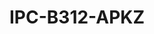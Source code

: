 ---
title: "IPC-B312-APKZ"
description: "2MP HD VF Bullet Network Camera"
image: "/images/categories/products/accessories/BAT-LA5800/BAT-LA58002.png"
images:
  - url: "/images/categories/products/accessories/BAT-LA5800/BAT-LA58002.png"
    caption: "Front view"
features:
  - Day/night functionality
  - Smart IR, up to 50m (164ft) IR distance
  - Optical glass window with higher light transmittance
  - IR anti-reflection window to increase the infrared transmittance
  - 2D/3D DNR (Digital Noise Reduction)
  - Built-in Mic
  - Ultra 265, H.265, H.264, MJPEG
  - ROI (Region of Interest)
  - ONVIF Conformance
  - Wide temperature range:- -30°C ~ 60°C (-22°F ~ 140°F)
  - Wide voltage range of ±25%
  - IP67
specifications: 
  Sensor: 1/2.7", progressive scan, CMOS
  Lens: 2.8 ~ 12mm, AF automatic focusing and motorized zoom lens
  Lens (mm): 2.8 / 12
  Detect (m): 42 / 180
  Observe (m): 16.8 / 72
  Recognize (m): 8.4 / 36
  Identify (m): 4.2 / 18
  Angle of View (H): 108.05°~ 32.59°
  Angle of View (V): 56.81°~ 18.36°
  Angle of View (O): 111.91°~36.53°
  Adjustment angle: Pan:- 0° ~ 360°, Tilt:- 0° ~ 90°, Rotate:- 0° ~ 360°
  Shutter: Auto/Manual, 1 ~ 1/100000s
  Minimum Illumination: Colour:- 0.01Lux (F1.8, AGC ON); 0Lux with IR on
  Digital noise reduction: 2D/3D DNR
  Day/Night: IR-cut filter with auto switch (ICR)
  IR Range: Up to 50m (164ft) IR range
  Defog: Digital Defog
  WDR: 120dB
  Audio Compression: G.711
  Suppression: Supported
  Sampling Rate: 8KHZ
  Edge Storage: Micro SD, up to 128GB
  Network Storage: ANR,NAS(NFS)
  Video Compression: Ultra 265, H.265, H.264, MJPEG
  H.264 code profile: Baseline profile, Main profile, High profile
  Frame Rate: Main Stream:- 1080P (1920*1080), Max 30fps; 720P (1280*720), Max 30fps
  Sub Stream: 720P (1280*720), Max 30fps; D1 (720*576), Max 30fps; 640*360,Max 30fps; 2CIF(704*288), Max 30fps; CIF(352*288), Max 30fps;
  HLC: Supported
  BLC: Supported
  OSD: Up to 4 OSDs
  Privacy Mask: Up to 4 areas
  ROI: Up to 8 areas
  Motion Detection: Up to 4 areas
  Behavior Detection: intrusion(based on human body detection), motion detection, tampering alarm, audio detection
  Protocols: IPv4, IGMP, ICMP, TCP, UDP, DHCP, RTP, RTSP, RTCP, DNS, DDNS, NTP, UPnP, HTTP, RTMP
  Compatible Integration: ONVIF (Profile S, Profile T, Profile G), API
  Network: 10/100M Base-TX Ethernet
  Built-in Mic: Supported
  Power: DC 12V±25%, PoE
  Power consumption: Max 7.5W
  Dimensions (L × W × H): 198 × 74 × 74mm (7.8” × 2.9” × 2.9”)
  Weight: 0.51kg (1.12lb)
  Working Environment: -30°C ~ 60°C (-22°F ~ 140°F), Humidity:- ≤95% RH (non-condensing)
  Surge Protection: 6KV
  Ingress Protection: IP67
  Reset Button: Supported
---